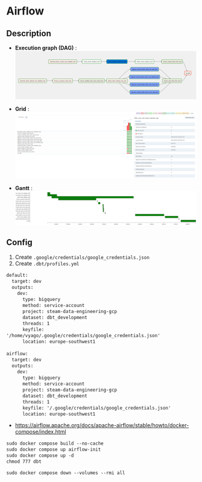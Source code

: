 # Airflow


## Description

* **Execution graph (DAG)** : 
![](https://github.com/VicenteYago/steam-data-engineering/blob/main/img/airflow_graph.png)

* **Grid** : 
![](https://github.com/VicenteYago/steam-data-engineering/blob/main/img/airflow_grid.png)

* **Gantt** : 
![](https://github.com/VicenteYago/steam-data-engineering/blob/main/img/airflow_gant.png)


## **Config**

1. Create `.google/credentials/google_credentials.json`
2. Create `.dbt/profiles.yml`

```{yml}
default:
  target: dev
  outputs:
    dev:
      type: bigquery
      method: service-account
      project: steam-data-engineering-gcp
      dataset: dbt_development
      threads: 1
      keyfile: '/home/vyago/.google/credentials/google_credentials.json'
      location: europe-southwest1

airflow:
  target: dev
  outputs:
    dev:
      type: bigquery
      method: service-account
      project: steam-data-engineering-gcp
      dataset: dbt_development
      threads: 1
      keyfile: '/.google/credentials/google_credentials.json'
      location: europe-southwest1
```



- https://airflow.apache.org/docs/apache-airflow/stable/howto/docker-compose/index.html

```{bash}
sudo docker compose build --no-cache
sudo docker compose up airflow-init
sudo docker compose up -d 
chmod 777 dbt
```

```{bash}
sudo docker compose down --volumes --rmi all
```
